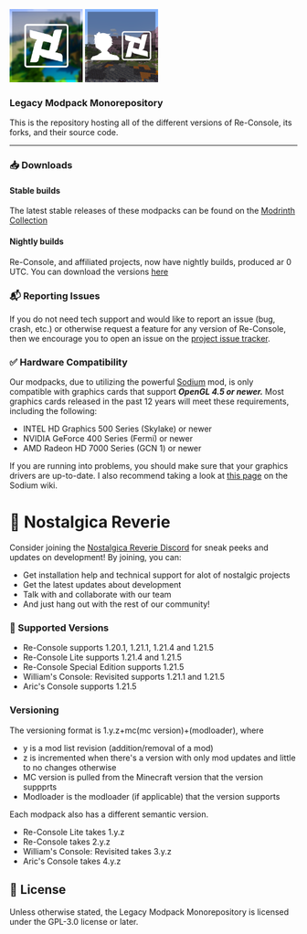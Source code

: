 <img src="versions/vanilla/src/re-console/modrinth/fabric/1.21.5/rc-icon.png" width="128"> <img src="versions/modded/src/williams-console-revisited/modrinth/1.21.5/wcr-icon.png" width="128">



### Legacy Modpack Monorepository
This is the repository hosting all of the different versions of Re-Console, its forks, and their source code.

---

### 📥 Downloads

#### Stable builds

The latest stable releases of these modpacks can be found on the [Modrinth Collection](https://modrinth.com/collection/sgxcMC60)

#### Nightly builds

Re-Console, and affiliated projects, now have nightly builds, produced ar 0 UTC. You can download the versions [here](https://github.com/ViolaFlower/Re-Console-Monorepository/actions)

### 📬 Reporting Issues

If you do not need tech support and would like to report an issue (bug, crash, etc.) or otherwise request a feature for any version of Re-Console, then we encourage you to open an issue on the
[project issue tracker](https://github.com/ViolaFlower/Re-Console-Monorepository/issues).

### ✅ Hardware Compatibility
Our modpacks, due to utilizing the powerful [Sodium](https://modrinth.com/mod/sodium) mod, is only compatible with graphics cards that support ***OpenGL 4.5 or newer.***
Most graphics cards released in the past 12 years will meet these requirements, including the following:

  -  INTEL HD Graphics 500 Series (Skylake) or newer
  -  NVIDIA GeForce 400 Series (Fermi) or newer
  -  AMD Radeon HD 7000 Series (GCN 1) or newer

If you are running into problems, you should make sure that your graphics drivers are up-to-date. I also recommend taking a look at [this page](https://github.com/CaffeineMC/sodium/wiki/Driver-Compatibility) on the Sodium wiki.

# 💬 Nostalgica Reverie
Consider joining the [Nostalgica Reverie Discord](https://discord.gg/6pRkrYxbGW) for sneak peeks and updates on development! By joining, you can:
- Get installation help and technical support for alot of nostalgic projects
- Get the latest updates about development
- Talk with and collaborate with our team
- And just hang out with the rest of our community!

### 📝 Supported Versions
- Re-Console supports 1.20.1, 1.21.1, 1.21.4 and 1.21.5
- Re-Console Lite supports 1.21.4 and 1.21.5
- Re-Console Special Edition supports 1.21.5
- William's Console: Revisited supports 1.21.1 and 1.21.5
- Aric's Console supports 1.21.5

### Versioning
The versioning format is 1.y.z+mc(mc version)+(modloader), where

- y is a mod list revision (addition/removal of a mod)
- z is incremented when there's a version with only mod updates and little to no changes otherwise
- MC version is pulled from the Minecraft version that the version suppprts
- Modloader is the modloader (if applicable) that the version supports

Each modpack also has a different semantic version.
- Re-Console Lite takes 1.y.z
- Re-Console takes 2.y.z
- William's Console: Revisited takes 3.y.z
- Aric's Console takes 4.y.z


## 📜 License
Unless otherwise stated, the Legacy Modpack Monorepository is licensed under the GPL-3.0 license or later.
